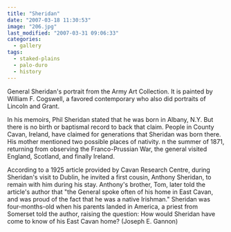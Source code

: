 ```yaml
---
title: "Sheridan"
date: "2007-03-18 11:30:53"
image: "206.jpg"
last_modified: "2007-03-31 09:06:33"
categories:
  - gallery
tags:
  - staked-plains
  - palo-duro
  - history  
---
```


General Sheridan's portrait from the Army Art Collection. It is painted by William F. Cogswell, a favored contemporary who also did portraits of Lincoln and Grant.

In his memoirs, Phil Sheridan stated that he was born in Albany, N.Y. But there is no birth or baptismal record to back that claim. People in County Cavan, Ireland, have claimed for generations that Sheridan was born there. His mother mentioned two possible places of nativity. n the summer of 1871, returning from observing the Franco-Prussian War, the general visited England, Scotland, and finally Ireland.

According to a 1925 article provided by Cavan Research Centre, during Sheridan's visit to Dublin, he invited a first cousin, Anthony Sheridan, to remain with him during his stay. Anthony's brother, Tom, later told the article's author that "the General spoke often of his home in East Cavan, and was proud of the fact that he was a native Irishman." Sheridan was four-months-old when his parents landed in America, a priest from Somerset told the author, raising the question: How would Sheridan have come to know of his East Cavan home?
(Joseph E. Gannon)
